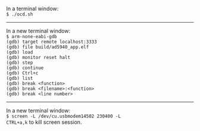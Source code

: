In a terminal window:  
`$ ./ocd.sh`  

----  

In a new terminal window:  
`$ arm-none-eabi-gdb`  
`(gdb) target remote localhost:3333`  
`(gdb) file build/ad5940_app.elf`  
`(gdb) load`  
`(gdb) monitor reset halt`  
`(gdb) step`  
`(gdb) continue`  
`(gdb) Ctrl+c`  
`(gdb) list`  
`(gdb) break <function>`  
`(gdb) break <filename>:<function>`  
`(gdb) break <line number>`  

----  

In a new terminal window:  
`$ screen -L /dev/cu.usbmodem14502 230400 -L`  
`CTRL+a,k` to kill screen session.
